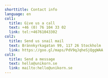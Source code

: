 ```yaml
---
shorttitle: Contact info
language: en
col1:
  title: Give us a call
  text: +46 (0) 76 104 33 02
  link: tel:+46761043302
col2:
  title: Send us snail mail
  text: Brännkyrkagatan 99, 117 26 Stockholm
  link: https://goo.gl/maps/PdV9qJqheSjQggWAA
col3:
  title: Send a message
  text: hello@unikorn.se
  link: mailto:hello@unikorn.se
---
```

